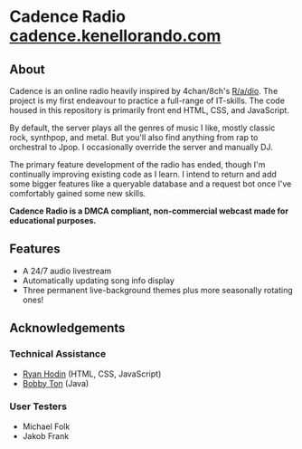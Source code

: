 # Cadence Radio [cadence.kenellorando.com](http://cadence.kenllorando.com/)
## About
Cadence is an online radio heavily inspired by 4chan/8ch's [R/a/dio](http://r-a-d.io/). The project is my first endeavour to practice a full-range of IT-skills. The code housed in this repository is primarily front end HTML, CSS, and JavaScript. 

By default, the server plays all the genres of music I like, mostly classic rock, synthpop, and metal. But you'll also find anything from rap to orchestral to Jpop. I occasionally override the server and manually DJ.

The primary feature development of the radio has ended, though I'm continually improving existing code as I learn. I intend to return and add some bigger features like a queryable database and a request bot once I've comfortably gained some new skills.

**Cadence Radio is a DMCA compliant, non-commercial webcast made for educational purposes.**

## Features
* A 24/7 audio livestream
* Automatically updating song info display
* Three permanent live-background themes plus more seasonally rotating ones!

## Acknowledgements
### Technical Assistance
* [Ryan Hodin](https://github.com/za419) (HTML, CSS, JavaScript)
* [Bobby Ton](https://github.com/bobbyt1997) (Java)
### User Testers
* Michael Folk
* Jakob Frank
